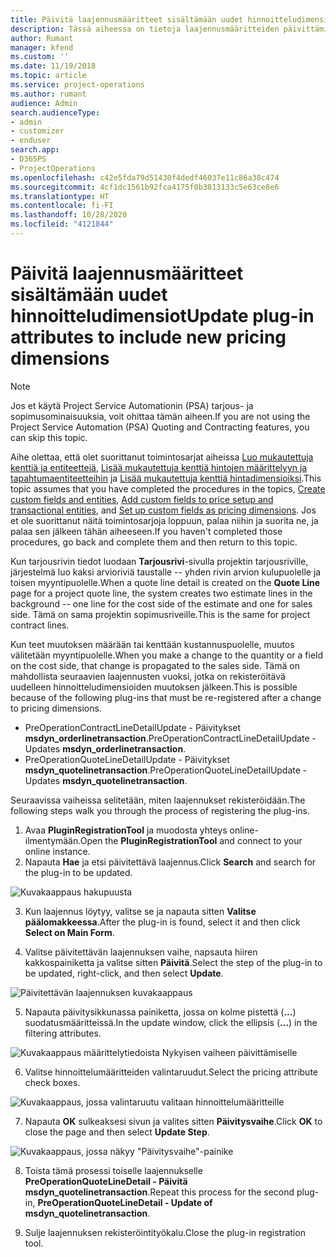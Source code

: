 ```yaml
---
title: Päivitä laajennusmääritteet sisältämään uudet hinnoitteludimensiot
description: Tässä aiheessa on tietoja laajennusmääritteiden päivittämisestä hinnoitteludimensioille.
author: Rumant
manager: kfend
ms.custom: ''
ms.date: 11/19/2018
ms.topic: article
ms.service: project-operations
ms.author: rumant
audience: Admin
search.audienceType:
- admin
- customizer
- enduser
search.app:
- D365PS
- ProjectOperations
ms.openlocfilehash: c42e5fda79d51430f4dedf46037e11c86a38c474
ms.sourcegitcommit: 4cf1dc1561b92fca4175f0b3813133c5e63ce8e6
ms.translationtype: HT
ms.contentlocale: fi-FI
ms.lasthandoff: 10/28/2020
ms.locfileid: "4121844"
---
```

# <a name="update-plug-in-attributes-to-include-new-pricing-dimensions"></a><span data-ttu-id="b0e4d-103">Päivitä laajennusmääritteet sisältämään uudet hinnoitteludimensiot</span><span class="sxs-lookup"><span data-stu-id="b0e4d-103">Update plug-in attributes to include new pricing dimensions</span></span>

> [!NOTE]
> <span data-ttu-id="b0e4d-104">Jos et käytä Project Service Automationin (PSA) tarjous- ja sopimusominaisuuksia, voit ohittaa tämän aiheen.</span><span class="sxs-lookup"><span data-stu-id="b0e4d-104">If you are not using the Project Service Automation (PSA) Quoting and Contracting features, you can skip this topic.</span></span>

<span data-ttu-id="b0e4d-105">Aihe olettaa, että olet suorittanut toimintosarjat aiheissa [Luo mukautettuja kenttiä ja entiteettejä](create-custom-fields-entities.md), [Lisää mukautettuja kenttiä hintojen määrittelyyn ja tapahtumaentiteetteihin](field-references.md) ja [Lisää mukautettuja kenttiä hintadimensioiksi](set-up-pricing-dimensions.md).</span><span class="sxs-lookup"><span data-stu-id="b0e4d-105">This topic assumes that you have completed the procedures in the topics, [Create custom fields and entities](create-custom-fields-entities.md), [Add custom fields to price setup and transactional entities](field-references.md), and [Set up custom fields as pricing dimensions](set-up-pricing-dimensions.md).</span></span> <span data-ttu-id="b0e4d-106">Jos et ole suorittanut näitä toimintosarjoja loppuun, palaa niihin ja suorita ne, ja palaa sen jälkeen tähän aiheeseen.</span><span class="sxs-lookup"><span data-stu-id="b0e4d-106">If you haven't completed those procedures, go back and complete them and then return to this topic.</span></span>

<span data-ttu-id="b0e4d-107">Kun tarjousrivin tiedot luodaan **Tarjousrivi**-sivulla projektin tarjousriville, järjestelmä luo kaksi arvioriviä taustalle -- yhden rivin arvion kulupuolelle ja toisen myyntipuolelle.</span><span class="sxs-lookup"><span data-stu-id="b0e4d-107">When a quote line detail is created on the **Quote Line** page for a project quote line, the system creates two estimate lines in the background -- one line for the cost side of the estimate and one for sales side.</span></span> <span data-ttu-id="b0e4d-108">Tämä on sama projektin sopimusriveille.</span><span class="sxs-lookup"><span data-stu-id="b0e4d-108">This is the same  for project contract lines.</span></span>

<span data-ttu-id="b0e4d-109">Kun teet muutoksen määrään tai kenttään kustannuspuolelle, muutos välitetään myyntipuolelle.</span><span class="sxs-lookup"><span data-stu-id="b0e4d-109">When you make a change to the quantity or a field on the cost side, that change is propagated to the sales side.</span></span> <span data-ttu-id="b0e4d-110">Tämä on mahdollista seuraavien laajennusten vuoksi, jotka on rekisteröitävä uudelleen hinnoitteludimensioiden muutoksen jälkeen.</span><span class="sxs-lookup"><span data-stu-id="b0e4d-110">This is possible because of the following plug-ins that must be re-registered after a change to pricing dimensions.</span></span>

- <span data-ttu-id="b0e4d-111">PreOperationContractLineDetailUpdate - Päivitykset **msdyn_orderlinetransaction**.</span><span class="sxs-lookup"><span data-stu-id="b0e4d-111">PreOperationContractLineDetailUpdate - Updates **msdyn_orderlinetransaction**.</span></span>
- <span data-ttu-id="b0e4d-112">PreOperationQuoteLineDetailUpdate - Päivitykset **msdyn_quotelinetransaction**.</span><span class="sxs-lookup"><span data-stu-id="b0e4d-112">PreOperationQuoteLineDetailUpdate - Updates **msdyn_quotelinetransaction**.</span></span>

<span data-ttu-id="b0e4d-113">Seuraavissa vaiheissa selitetään, miten laajennukset rekisteröidään.</span><span class="sxs-lookup"><span data-stu-id="b0e4d-113">The following steps walk you through the process of registering the plug-ins.</span></span>

1. <span data-ttu-id="b0e4d-114">Avaa **PluginRegistrationTool** ja muodosta yhteys online-ilmentymään.</span><span class="sxs-lookup"><span data-stu-id="b0e4d-114">Open the **PluginRegistrationTool** and connect to your online instance.</span></span>
2. <span data-ttu-id="b0e4d-115">Napauta **Hae** ja etsi päivitettävä laajennus.</span><span class="sxs-lookup"><span data-stu-id="b0e4d-115">Click **Search** and search for the plug-in to be updated.</span></span>

 ![Kuvakaappaus hakupuusta](media/PRT-1.png)

3. <span data-ttu-id="b0e4d-117">Kun laajennus löytyy, valitse se ja napauta sitten **Valitse päälomakkeessa**.</span><span class="sxs-lookup"><span data-stu-id="b0e4d-117">After the plug-in is found, select it and then click **Select on Main Form**.</span></span>

4. <span data-ttu-id="b0e4d-118">Valitse päivitettävän laajennuksen vaihe, napsauta hiiren kakkospainiketta ja valitse sitten **Päivitä**.</span><span class="sxs-lookup"><span data-stu-id="b0e4d-118">Select the step of the plug-in to be updated, right-click, and then select **Update**.</span></span>

 ![Päivitettävän laajennuksen kuvakaappaus](media/PRT-2.png)
 
5. <span data-ttu-id="b0e4d-120">Napauta päivitysikkunassa painiketta, jossa on kolme pistettä (**...**) suodatusmääritteissä.</span><span class="sxs-lookup"><span data-stu-id="b0e4d-120">In the update window, click the ellipsis (**...**) in the filtering attributes.</span></span>

 ![Kuvakaappaus määrittelytiedoista Nykyisen vaiheen päivittämiselle](media/PRT-3.png)
 
6. <span data-ttu-id="b0e4d-122">Valitse hinnoittelumääritteiden valintaruudut.</span><span class="sxs-lookup"><span data-stu-id="b0e4d-122">Select the pricing attribute check boxes.</span></span>

 ![Kuvakaappaus, jossa valintaruutu valitaan hinnoittelumääritteille](media/PRT-4.png)

7. <span data-ttu-id="b0e4d-124">Napauta **OK** sulkeaksesi sivun ja valites sitten **Päivitysvaihe**.</span><span class="sxs-lookup"><span data-stu-id="b0e4d-124">Click **OK** to close the page and then select **Update Step**.</span></span>

 ![Kuvakaappaus, jossa näkyy "Päivitysvaihe"-painike](media/PRT-5.png)
 
8. <span data-ttu-id="b0e4d-126">Toista tämä prosessi toiselle laajennukselle **PreOperationQuoteLineDetail - Päivitä msdyn_quotelinetransaction**.</span><span class="sxs-lookup"><span data-stu-id="b0e4d-126">Repeat this process for the second plug-in, **PreOperationQuoteLineDetail - Update of msdyn_quotelinetransaction**.</span></span>

9. <span data-ttu-id="b0e4d-127">Sulje laajennuksen rekisteröintityökalu.</span><span class="sxs-lookup"><span data-stu-id="b0e4d-127">Close the plug-in registration tool.</span></span>

